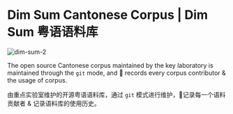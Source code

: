# Dim Sum Cantonese Corpus | Dim Sum 粤语语料库

![dim-sum-2](https://p.ipic.vip/imk9aa.png)

The open source Cantonese corpus maintained by the key laboratory is maintained through the `git` mode, and 📝 records every corpus contributor & the usage of corpus.

由重点实验室维护的开源粤语语料库，通过 `git` 模式进行维护，📝记录每一个语料贡献者 & 记录语料库的使用历史。

